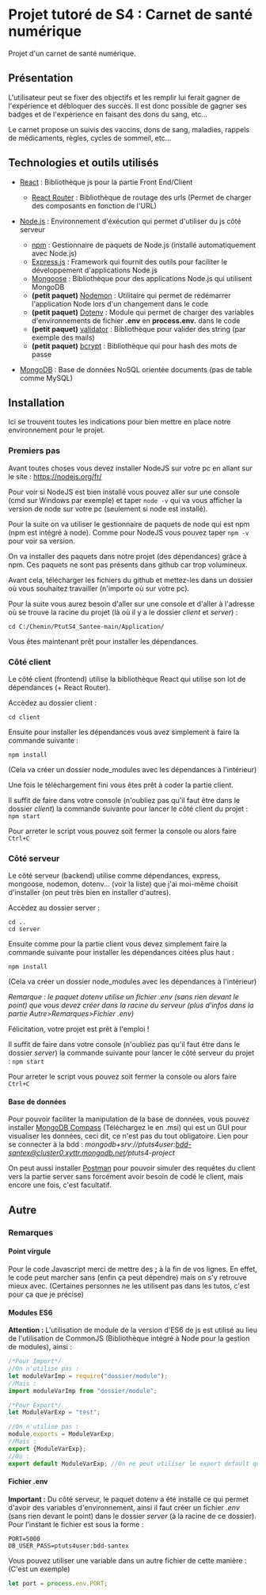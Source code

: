 # Projet tutoré de S4 : Carnet de santé numérique

Projet d'un carnet de santé numérique.

## Présentation

L'utilisateur peut se fixer des objectifs et les remplir lui ferait gagner de l'expérience et débloquer des succès.
Il est donc possible de gagner ses badges et de l'expérience en faisant des dons du sang, etc...

Le carnet propose un suivis des vaccins, dons de sang, maladies, rappels de médicaments, règles, cycles de sommeil, etc...


## Technologies et outils utilisés

* [React](https://fr.reactjs.org) : Bibliothèque js pour la partie Front End/Client
  * [React Router](https://reactrouter.com) : Bibliothèque de routage des urls (Permet de charger des composants en fonction de l'URL)

* [Node.js](https://nodejs.org/fr/) : Environnement d'éxécution qui permet d'utiliser du js côté serveur
  * [npm](https://www.npmjs.com) : Gestionnaire de paquets de Node.js (installé automatiquement avec Node.js)
  * [Express.js](https://expressjs.com/fr/) : Framework qui fournit des outils pour faciliter le développement d'applications Node.js
  * [Mongoose](https://mongoosejs.com) : Bibliothèque pour des applications Node.js qui utilisent MongoDB
  * **(petit paquet)** [Nodemon](https://nodemon.io) : Utilitaire qui permet de redémarrer l'application Node lors d'un changement dans le code
  * **(petit paquet)** [Dotenv](https://www.npmjs.com/package/dotenv) : Module qui permet de charger des variables d'environnements de fichier **.env** en **process.env.** dans le code
  * **(petit paquet)** [validator](https://www.npmjs.com/package/validator) : Bibliothèque pour valider des string (par exemple des mails)
  * **(petit paquet)** [bcrypt](https://www.npmjs.com/package/bcrypt) : Bibliothèque qui pour hash des mots de passe

* [MongoDB](https://www.mongodb.com/fr) : Base de données NoSQL orientée documents (pas de table comme MySQL)


## Installation

Ici se trouvent toutes les indications pour bien mettre en place notre environnement pour le projet.

### Premiers pas

Avant toutes choses vous devez installer NodeJS sur votre pc en allant sur le site : https://nodejs.org/fr/

Pour voir si NodeJS est bien installé vous pouvez aller sur une console (cmd sur Windows par exemple) et taper ```node -v``` qui va vous afficher la version de node sur votre pc (seulement si node est installé).

Pour la suite on va utiliser le gestionnaire de paquets de node qui est npm (npm est intégré à node). Comme pour NodeJS vous pouvez taper ```npm -v``` pour voir sa version.

On va installer des paquets dans notre projet (des dépendances) grâce à npm. Ces paquets ne sont pas présents dans github car trop volumineux.

Avant cela, télécharger les fichiers du github et mettez-les dans un dossier où vous souhaitez travailler (n'importe où sur votre pc).

Pour la suite vous aurez besoin d'aller sur une console et d'aller à l'adresse où se trouve la racine du projet (là où il y a le dossier *client* et *server*) :

```
cd C:/Chemin/PtutS4_Santee-main/Application/
```

Vous êtes maintenant prêt pour installer les dépendances.

### Côté client

Le côté client (frontend) utilise la bibliothèque React qui utilise son lot de dépendances (+ React Router).

Accèdez au dossier client :
```
cd client
```

Ensuite pour installer les dépendances vous avez simplement à faire la commande suivante :
```
npm install
```
(Cela va créer un dossier node_modules avec les dépendances à l'intérieur)

Une fois le téléchargement fini vous êtes prêt à coder la partie client.

Il suffit de faire dans votre console (n'oubliez pas qu'il faut être dans le dossier *client*) la commande suivante pour lancer le côté client du projet : ```npm start```

Pour arreter le script vous pouvez soit fermer la console ou alors faire ```Ctrl+C```


### Côté serveur

Le côté serveur (backend) utilise comme dépendances, express, mongoose, nodemon, dotenv... (voir la liste) que j'ai moi-même choisit d'installer (on peut très bien en installer d'autres).

Accèdez au dossier server :
```
cd ..
cd server
```

Ensuite comme pour la partie client vous devez simplement faire la commande suivante pour installer les dépendances citées plus haut :
```
npm install
```
(Cela va créer un dossier node_modules avec les dépendances à l'intérieur)

*Remarque : le paquet dotenv utilise un fichier .env (sans rien devant le point) que vous devez créer dans la racine du serveur (plus d'infos dans la partie Autre>Remarques>Fichier .env)*

Félicitation, votre projet est prêt à l'emploi !

Il suffit de faire dans votre console (n'oubliez pas qu'il faut être dans le dossier *server*) la commande suivante pour lancer le côté serveur du projet : ```npm start```

Pour arreter le script vous pouvez soit fermer la console ou alors faire ```Ctrl+C```

#### Base de données

Pour pouvoir faciliter la manipulation de la base de données, vous pouvez installer [MongoDB Compass](https://www.mongodb.com/products/compass) (Téléchargez le en .msi) qui est un GUI pour visualiser les données, ceci dit, ce n'est pas du tout obligatoire.
Lien pour se connecter à la bdd : *mongodb+srv://ptuts4user:bdd-santex@cluster0.xyttr.mongodb.net/ptuts4-project*

On peut aussi installer [Postman](https://www.postman.com/downloads/) pour pouvoir simuler des requêtes du client vers la partie server sans forcément avoir besoin de codé le client, mais encore une fois, c'est facultatif.

## Autre

### Remarques

#### Point virgule
Pour le code Javascript merci de mettre des **;** à la fin de vos lignes. En effet, le code peut marcher sans (enfin ça peut dépendre) mais on s'y retrouve mieux avec. (Certaines personnes ne les utilisent pas dans les tutos, c'est pour ça que je précise)

#### Modules ES6
**Attention :** L'utilisation de module de la version d'ES6 de js est utilisé au lieu de l'utilisation de CommonJS (Bibliothèque intégré à Node pour la gestion de modules), ainsi :
```javascript
/*Pour Import*/
//On n'utilise pas :
let moduleVarImp = require("dossier/module");
//Mais :
import moduleVarImp from "dossier/module";

/*Pour Export*/
let ModuleVarExp = "test";

//On n'utilise pas :
module.exports = ModuleVarExp;
//Mais :
export {ModuleVarExp};
//Ou :
export default ModuleVarExp; //On ne peut utiliser le export default qu'une fois dans un document
```

#### Fichier .env
**Important :** Du côté serveur, le paquet dotenv a été installé ce qui permet d'avoir des variables d'environnement, ainsi il faut créer un fichier *.env* (sans rien devant le point) dans le dossier *server* (à la racine de ce dossier). Pour l'instant le fichier est sous la forme :
```
PORT=5000
DB_USER_PASS=ptuts4user:bdd-santex
```
Vous pouvez utiliser une variable dans un autre fichier de cette manière : (C'est un exemple)
```javascript
let port = process.env.PORT;
```